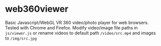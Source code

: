 # web360viewer

Basic Javascript/WebGL VR 360 video/photo player for web browsers. Tested with Chrome and Firefox. Modify video/image file paths in `js/viewer.js` or rename videos to default path `/video/src.mp4` and images to `/img/src.jpg`
